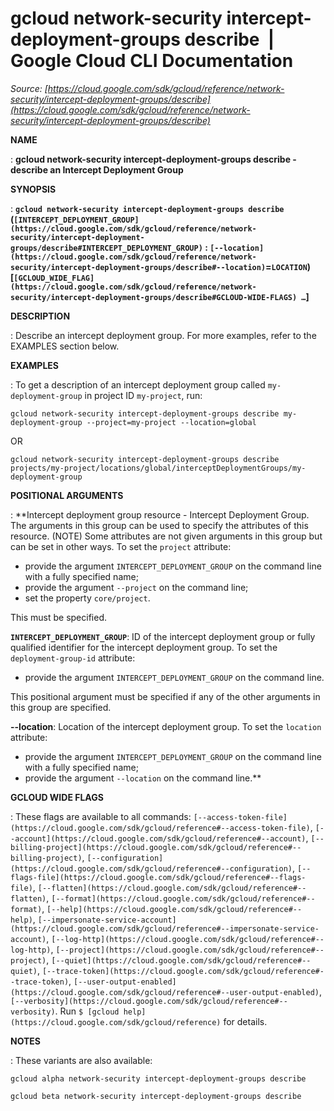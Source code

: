 # gcloud network-security intercept-deployment-groups describe  |  Google Cloud CLI Documentation

*Source: [https://cloud.google.com/sdk/gcloud/reference/network-security/intercept-deployment-groups/describe](https://cloud.google.com/sdk/gcloud/reference/network-security/intercept-deployment-groups/describe)*

**NAME**

: **gcloud network-security intercept-deployment-groups describe - describe an Intercept Deployment Group**

**SYNOPSIS**

: **`gcloud network-security intercept-deployment-groups describe` (`[INTERCEPT_DEPLOYMENT_GROUP](https://cloud.google.com/sdk/gcloud/reference/network-security/intercept-deployment-groups/describe#INTERCEPT_DEPLOYMENT_GROUP)` : `[--location](https://cloud.google.com/sdk/gcloud/reference/network-security/intercept-deployment-groups/describe#--location)`=`LOCATION`) [`[GCLOUD_WIDE_FLAG](https://cloud.google.com/sdk/gcloud/reference/network-security/intercept-deployment-groups/describe#GCLOUD-WIDE-FLAGS) …`]**

**DESCRIPTION**

: Describe an intercept deployment group.
For more examples, refer to the EXAMPLES section below.

**EXAMPLES**

: To get a description of an intercept deployment group called
`my-deployment-group` in project ID `my-project`, run:

```
gcloud network-security intercept-deployment-groups describe my-deployment-group --project=my-project --location=global
```

OR

```
gcloud network-security intercept-deployment-groups describe projects/my-project/locations/global/interceptDeploymentGroups/my-deployment-group
```

**POSITIONAL ARGUMENTS**

: **Intercept deployment group resource - Intercept Deployment Group. The arguments
in this group can be used to specify the attributes of this resource. (NOTE)
Some attributes are not given arguments in this group but can be set in other
ways.
To set the `project` attribute:

- provide the argument `INTERCEPT_DEPLOYMENT_GROUP` on the command line
with a fully specified name;
- provide the argument `--project` on the command line;
- set the property `core/project`.

This must be specified.

**`INTERCEPT_DEPLOYMENT_GROUP`**:
ID of the intercept deployment group or fully qualified identifier for the
intercept deployment group.
To set the `deployment-group-id` attribute:

- provide the argument `INTERCEPT_DEPLOYMENT_GROUP` on the command
line.

This positional argument must be specified if any of the other arguments in this
group are specified.

**--location**:
Location of the intercept deployment group.
To set the `location` attribute:

- provide the argument `INTERCEPT_DEPLOYMENT_GROUP` on the command line
with a fully specified name;
- provide the argument `--location` on the command line.**

**GCLOUD WIDE FLAGS**

: These flags are available to all commands: `[--access-token-file](https://cloud.google.com/sdk/gcloud/reference#--access-token-file)`,
`[--account](https://cloud.google.com/sdk/gcloud/reference#--account)`, `[--billing-project](https://cloud.google.com/sdk/gcloud/reference#--billing-project)`,
`[--configuration](https://cloud.google.com/sdk/gcloud/reference#--configuration)`,
`[--flags-file](https://cloud.google.com/sdk/gcloud/reference#--flags-file)`,
`[--flatten](https://cloud.google.com/sdk/gcloud/reference#--flatten)`, `[--format](https://cloud.google.com/sdk/gcloud/reference#--format)`, `[--help](https://cloud.google.com/sdk/gcloud/reference#--help)`, `[--impersonate-service-account](https://cloud.google.com/sdk/gcloud/reference#--impersonate-service-account)`,
`[--log-http](https://cloud.google.com/sdk/gcloud/reference#--log-http)`,
`[--project](https://cloud.google.com/sdk/gcloud/reference#--project)`, `[--quiet](https://cloud.google.com/sdk/gcloud/reference#--quiet)`, `[--trace-token](https://cloud.google.com/sdk/gcloud/reference#--trace-token)`, `[--user-output-enabled](https://cloud.google.com/sdk/gcloud/reference#--user-output-enabled)`,
`[--verbosity](https://cloud.google.com/sdk/gcloud/reference#--verbosity)`.
Run `$ [gcloud help](https://cloud.google.com/sdk/gcloud/reference)` for details.

**NOTES**

: These variants are also available:

```
gcloud alpha network-security intercept-deployment-groups describe
```

```
gcloud beta network-security intercept-deployment-groups describe
```